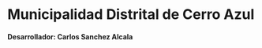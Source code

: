 <h1>Municipalidad Distrital de Cerro Azul</h1>

<h4>Desarrollador: <strong>Carlos Sanchez Alcala</strong></h4>